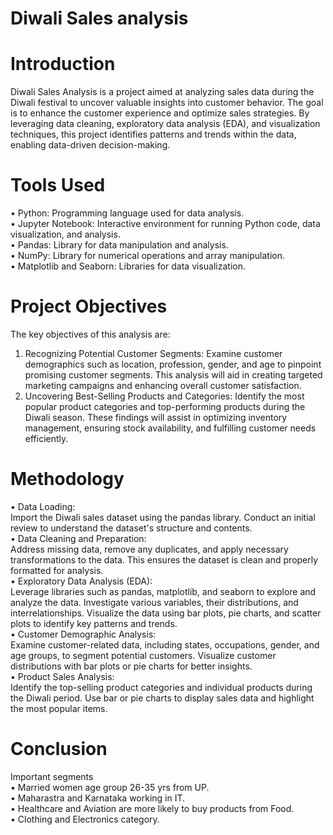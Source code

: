 # Diwali Sales analysis
# Introduction
Diwali Sales Analysis is a project aimed at analyzing sales data during the Diwali festival to uncover valuable insights into customer behavior. The goal is to enhance the customer experience and optimize sales strategies. By leveraging data cleaning, exploratory data analysis (EDA), and visualization techniques, this project identifies patterns and trends within the data, enabling data-driven decision-making.
# Tools Used
&bull; Python: Programming language used for data analysis.<br>
&bull; Jupyter Notebook: Interactive environment for running Python code, data visualization, and analysis.<br>
&bull; Pandas: Library for data manipulation and analysis.<br>
&bull; NumPy: Library for numerical operations and array manipulation.<br>
&bull; Matplotlib and Seaborn: Libraries for data visualization.
# Project Objectives
The key objectives of this analysis are:
1. Recognizing Potential Customer Segments:
Examine customer demographics such as location, profession, gender, and age to pinpoint promising customer segments. This analysis will aid in creating targeted marketing campaigns and enhancing overall customer satisfaction.
2. Uncovering Best-Selling Products and Categories:
Identify the most popular product categories and top-performing products during the Diwali season. These findings will assist in optimizing inventory management, ensuring stock availability, and fulfilling customer needs efficiently.
# Methodology <br>
&bull; Data Loading:<br>
Import the Diwali sales dataset using the pandas library. Conduct an initial review to understand the dataset's structure and contents.<br>
&bull; Data Cleaning and Preparation:<br>
Address missing data, remove any duplicates, and apply necessary transformations to the data. This ensures the dataset is clean and properly formatted for analysis.<br>
&bull; Exploratory Data Analysis (EDA):<br>
Leverage libraries such as pandas, matplotlib, and seaborn to explore and analyze the data. Investigate various variables, their distributions, and interrelationships. Visualize the data using bar plots, pie charts, and scatter plots to identify key patterns and trends.<br>
&bull; Customer Demographic Analysis:<br>
Examine customer-related data, including states, occupations, gender, and age groups, to segment potential customers. Visualize customer distributions with bar plots or pie charts for better insights.<br>
&bull; Product Sales Analysis:<br>
Identify the top-selling product categories and individual products during the Diwali period. Use bar or pie charts to display sales data and highlight the most popular items.
# Conclusion 
Important segments<br>
&bull; Married women age group 26-35 yrs from UP.<br>
&bull; Maharastra and Karnataka working in IT.<br>
&bull; Healthcare and Aviation are more likely to buy products from Food.<br>
&bull; Clothing and Electronics category.
